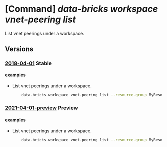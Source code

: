 # [Command] _data-bricks workspace vnet-peering list_

List vnet peerings under a workspace.

## Versions

### [2018-04-01](/Resources/mgmt-plane/L3N1YnNjcmlwdGlvbnMve30vcmVzb3VyY2Vncm91cHMve30vcHJvdmlkZXJzL21pY3Jvc29mdC5kYXRhYnJpY2tzL3dvcmtzcGFjZXMve30vdmlydHVhbG5ldHdvcmtwZWVyaW5ncw==/2018-04-01.xml) **Stable**

<!-- mgmt-plane /subscriptions/{}/resourcegroups/{}/providers/microsoft.databricks/workspaces/{}/virtualnetworkpeerings 2018-04-01 -->

#### examples

- List vnet peerings under a workspace.
    ```bash
        data-bricks workspace vnet-peering list --resource-group MyResourceGroup --workspace-name MyWorkspace
    ```

### [2021-04-01-preview](/Resources/mgmt-plane/L3N1YnNjcmlwdGlvbnMve30vcmVzb3VyY2Vncm91cHMve30vcHJvdmlkZXJzL21pY3Jvc29mdC5kYXRhYnJpY2tzL3dvcmtzcGFjZXMve30vdmlydHVhbG5ldHdvcmtwZWVyaW5ncw==/2021-04-01-preview.xml) **Preview**

<!-- mgmt-plane /subscriptions/{}/resourcegroups/{}/providers/microsoft.databricks/workspaces/{}/virtualnetworkpeerings 2021-04-01-preview -->

#### examples

- List vnet peerings under a workspace.
    ```bash
        data-bricks workspace vnet-peering list --resource-group MyResourceGroup --workspace-name MyWorkspace
    ```
